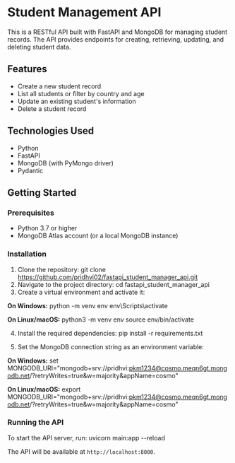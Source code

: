 # Student Management API

This is a RESTful API built with FastAPI and MongoDB for managing student records. The API provides endpoints for creating, retrieving, updating, and deleting student data.

## Features

- Create a new student record
- List all students or filter by country and age
- Update an existing student's information
- Delete a student record

## Technologies Used

- Python
- FastAPI
- MongoDB (with PyMongo driver)
- Pydantic

## Getting Started

### Prerequisites

- Python 3.7 or higher
- MongoDB Atlas account (or a local MongoDB instance)

### Installation

1. Clone the repository: git clone https://github.com/pridhvi02/fastapi_student_manager_api.git
2. Navigate to the project directory: cd fastapi_student_manager_api
3. Create a virtual environment and activate it:

**On Windows:**
python -m venv env
env\Scripts\activate

**On Linux/macOS:**
python3 -m venv env
source env/bin/activate

4. Install the required dependencies:
pip install -r requirements.txt

5. Set the MongoDB connection string as an environment variable:

**On Windows:**
set MONGODB_URI="mongodb+srv://pridhvi:pkm1234@cosmo.meqn6gt.mongodb.net/?retryWrites=true&w=majority&appName=cosmo"

**On Linux/macOS:**
export MONGODB_URI="mongodb+srv://pridhvi:pkm1234@cosmo.meqn6gt.mongodb.net/?retryWrites=true&w=majority&appName=cosmo"

### Running the API

To start the API server, run:
uvicorn main:app --reload

The API will be available at `http://localhost:8000`.
